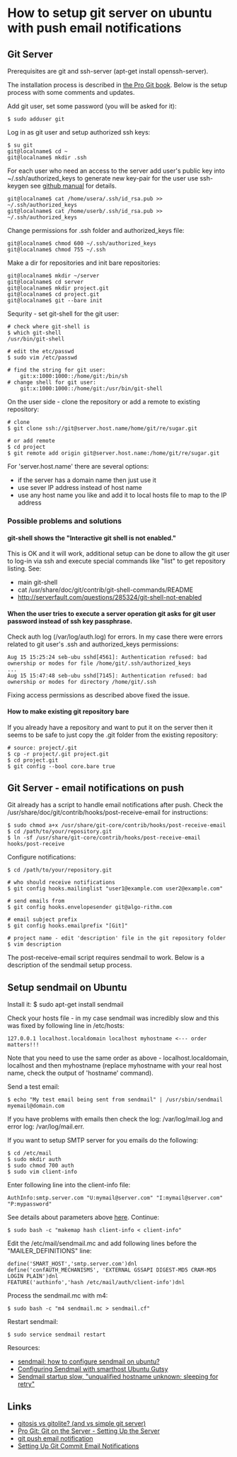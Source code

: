 How to setup git server on ubuntu with push email notifications
============================================

Git Server
--------------------------------------------
Prerequisites are git and ssh-server (apt-get install openssh-server).

The installation process is described in [the Pro Git book](http://git-scm.com/book/en/Git-on-the-Server-Setting-Up-the-Server).
Below is the setup process with some comments and updates.

Add git user, set some password (you will be asked for it):

    $ sudo adduser git

Log in as git user and setup authorized ssh keys:

    $ su git
    git@localname$ cd ~
    git@localname$ mkdir .ssh

For each user who need an access to the server add user's public key into ~/.ssh/authorized_keys
to generate new key-pair for the user use ssh-keygen see [github manual](https://help.github.com/articles/generating-ssh-keys) for details.

    git@localname$ cat /home/usera/.ssh/id_rsa.pub >> ~/.ssh/authorized_keys
    git@localname$ cat /home/userb/.ssh/id_rsa.pub >> ~/.ssh/authorized_keys

Change permissions for .ssh folder and authorized_keys file:

    git@localname$ chmod 600 ~/.ssh/authorized_keys
    git@localname$ chmod 755 ~/.ssh

Make a dir for repositories and init bare repositories:

    git@localname$ mkdir ~/server
    git@localname$ cd server
    git@localname$ mkdir project.git
    git@localname$ cd project.git
    git@localname$ git --bare init

Sequrity - set git-shell for the git user:

    # check where git-shell is
    $ which git-shell
    /usr/bin/git-shell

    # edit the etc/passwd
    $ sudo vim /etc/passwd

    # find the string for git user:
        git:x:1000:1000::/home/git:/bin/sh
    # change shell for git user:
        git:x:1000:1000::/home/git:/usr/bin/git-shell

On the user side - clone the repository or add a remote to existing repository:

    # clone
    $ git clone ssh://git@server.host.name/home/git/re/sugar.git

    # or add remote
    $ cd project
    $ git remote add origin git@server.host.name:/home/git/re/sugar.git

For 'server.host.name' there are several options:
* if the server has a domain name then just use it
* use sever IP address instead of host name
* use any host name you like and add it to local hosts file to map to the IP address

### Possible problems and solutions

#### git-shell shows the "Interactive git shell is not enabled."

This is OK and it will work, additional setup can be done to allow the git user to log-in via ssh
and execute special commands like "list" to get repository listing.
See:
* main git-shell
* cat /usr/share/doc/git/contrib/git-shell-commands/README
* http://serverfault.com/questions/285324/git-shell-not-enabled

#### When the user tries to execute a server operation git asks for git user password instead of ssh key passphrase.

Check auth log (/var/log/auth.log) for errors.
In my case there were errors related to git user's .ssh and authorized_keys permissions:

    Aug 15 15:25:24 seb-ubu sshd[4561]: Authentication refused: bad ownership or modes for file /home/git/.ssh/authorized_keys
    ...
    Aug 15 15:47:48 seb-ubu sshd[7145]: Authentication refused: bad ownership or modes for directory /home/git/.ssh

Fixing access permissions as described above fixed the issue.

#### How to make existing git repository bare

If you already have a repository and want to put it on the server then it seems to be safe to just
copy the .git folder from the existing repository:

    # source: project/.git
    $ cp -r project/.git project.git
    $ cd project.git
    $ git config --bool core.bare true

Git Server - email notifications on push
--------------------------------------------

Git already has a script to handle email notifications after push.
Check the /usr/share/doc/git/contrib/hooks/post-receive-email for instructions:

    $ sudo chmod a+x /usr/share/git-core/contrib/hooks/post-receive-email
    $ cd /path/to/your/repository.git
    $ ln -sf /usr/share/git-core/contrib/hooks/post-receive-email hooks/post-receive

Configure notifications:

    $ cd /path/to/your/repository.git

    # who should receive notifications
    $ git config hooks.mailinglist "user1@example.com user2@example.com"

    # send emails from
    $ git config hooks.envelopesender git@algo-rithm.com

    # email subject prefix
    $ git config hooks.emailprefix "[Git]"

    # project name - edit 'description' file in the git repository folder
    $ vim description

The post-receive-email script requires sendmail to work.
Below is a description of the sendmail setup process.

Setup sendmail on Ubuntu
--------------------------------------------

Install it:
    $ sudo apt-get install sendmail

Check your hosts file - in my case sendmail was incredibly slow and this was fixed by following
line in /etc/hosts:

    127.0.0.1 localhost.localdomain localhost myhostname <--- order matters!!!

Note that you need to use the same order as above - localhost.localdomain, localhost and then
myhostname (replace myhostname with your real host name, check the output of 'hostname' command).

Send a test email:

    $ echo "My test email being sent from sendmail" | /usr/sbin/sendmail myemail@domain.com

If you have problems with emails then check the log: /var/log/mail.log and error log: /var/log/mail.err.

If you want to setup SMTP server for you emails do the following:

    $ cd /etc/mail
    $ sudo mkdir auth
    $ sudo chmod 700 auth
    $ sudo vim client-info

Enter following line into the client-info file:

    AuthInfo:smtp.server.com "U:mymail@server.com" "I:mymail@server.com" "P:mypassword"

See details about parameters above [here](http://www.scalix.com/wiki/index.php?title=Configuring_Sendmail_with_smarthost_Ubuntu_Gutsy).
Continue:

    $ sudo bash -c "makemap hash client-info < client-info"

Edit the /etc/mail/sendmail.mc and add following lines before the "MAILER_DEFINITIONS" line:

    define('SMART_HOST','smtp.server.com')dnl
    define('confAUTH_MECHANISMS', 'EXTERNAL GSSAPI DIGEST-MD5 CRAM-MD5 LOGIN PLAIN')dnl
    FEATURE('authinfo','hash /etc/mail/auth/client-info')dnl

Process the sendmail.mc with m4:

    $ sudo bash -c "m4 sendmail.mc > sendmail.cf"

Restart sendmail:

    $ sudo service sendmail restart

Resources:

* [sendmail: how to configure sendmail on ubuntu?](http://stackoverflow.com/questions/10359437/sendmail-how-to-configure-sendmail-on-ubuntu)
* [Configuring Sendmail with smarthost Ubuntu Gutsy](http://www.scalix.com/wiki/index.php?title=Configuring_Sendmail_with_smarthost_Ubuntu_Gutsy)
* [Sendmail startup slow, "unqualified hostname unknown; sleeping for retry"](http://forums.fedoraforum.org/archive/index.php/t-85365.html)

Links
--------------------------------------------
* [gitosis vs gitolite? (and vs simple git server)](http://stackoverflow.com/questions/10888300/gitosis-vs-gitolite)
* [Pro Git: Git on the Server - Setting Up the Server](http://git-scm.com/book/en/Git-on-the-Server-Setting-Up-the-Server)
* [git push email notification](http://stackoverflow.com/questions/552360/git-push-email-notification)
* [Setting Up Git Commit Email Notifications](http://www.fclose.com/tutorial/1473/setting-up-git-commit-email-notification/)
